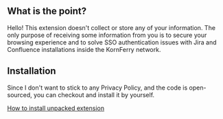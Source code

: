 ## What is the point?

Hello! This extension doesn't collect or store any of your information. The only purpose of receiving some information from you is to
secure your browsing experience and to solve SSO authentication issues with Jira and Confluence installations inside the KornFerry network.

## Installation
Since I don't want to stick to any Privacy Policy, and the code is open-sourced, you can checkout and install it by yourself.

[How to install unpacked extension](https://webkul.com/blog/how-to-install-the-unpacked-extension-in-chrome/)
